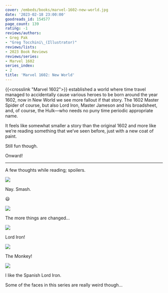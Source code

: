 ```yaml
---
cover: /embeds/books/marvel-1602-new-world.jpg
date: '2023-02-18 23:00:00'
goodreads_id: 154577
page_count: 139
rating: -1
reviews/authors:
- Greg Pak
- "Greg Tocchini\_(Illustrator)"
reviews/lists:
- 2023 Book Reviews
reviews/series:
- Marvel 1602
series_index:
- 2
title: 'Marvel 1602: New World'
---
```

{{<crosslink "Marvel 1602">}} established a world where time travel managed to accidentally cause various heroes to be born around the year 1602, now in New World we see more fallout if that story. The 1602 Master Spider of course, but also Lord Iron, Master Jameson and his broadsheet, and, of course, the Hulk—who needs no puny time periodic appropriate name. 

It feels like somewhat smaller a story than the original 1602 and more like we’re reading something that we’ve seen before, just with a new coat of paint. 

Still fun though. 

Onward!

<!--more-->

---


A few thoughts while reading; spoilers. 

![](/embeds/books/attachments/marvel-1602-new-world-82b0d1.png)

Nay. Smash. 

😃

![](/embeds/books/attachments/marvel-1602-new-world-22445c.png)

The more things are changed…

![](/embeds/books/attachments/marvel-1602-new-world-695c99.png)

Lord Iron!

![](/embeds/books/attachments/marvel-1602-new-world-07f7c0.png)

The Monkey!

![](/embeds/books/attachments/marvel-1602-new-world-af04cc.png)

I like the Spanish Lord Iron. 

Some of the faces in this series are really weird though...